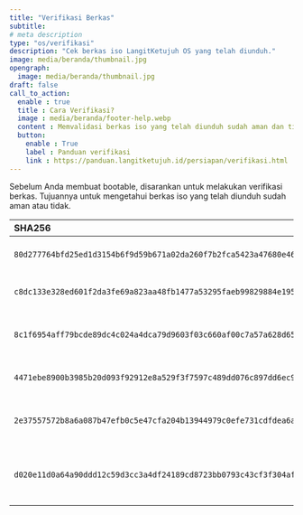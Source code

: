```yaml
---
title: "Verifikasi Berkas"
subtitle:
# meta description
type: "os/verifikasi"
description: "Cek berkas iso LangitKetujuh OS yang telah diunduh."
image: media/beranda/thumbnail.jpg
opengraph:
  image: media/beranda/thumbnail.jpg
draft: false
call_to_action:
  enable : true
  title : Cara Verifikasi?
  image : media/beranda/footer-help.webp
  content : Memvalidasi berkas iso yang telah diunduh sudah aman dan tidak.
  button:
    enable : True
    label : Panduan verifikasi
    link : https://panduan.langitketujuh.id/persiapan/verifikasi.html
---
```


Sebelum Anda membuat bootable, disarankan untuk melakukan verifikasi berkas. Tujuannya untuk mengetahui berkas iso yang telah diunduh sudah aman atau tidak.

| **SHA256** | **Nama Berkas**                               |
| :--------- | :-------------------------------------------- |
| `80d277764bfd25ed1d3154b6f9d59b671a02da260f7b2fca5423a47680e46e0b`        | langitketujuh-lite-i686-20220131.iso          |
| `c8dc133e328ed601f2da3fe69a823aa48fb1477a53295faeb99829884e195dde`        | langitketujuh-lite-x86_64-20220131.iso        |
| `8c1f6954aff79bcde89dc4c024a4dca79d9603f03c660af00c7a57a628d65c3a`        | langitketujuh-lite-x86_64-musl-20220131.iso   |
| `4471ebe8900b3985b20d093f92912e8a529f3f7597c489dd076c897dd6ec9095`        | langitketujuh-studio-i686-20220131.iso        |
| `2e37557572b8a6a087b47efb0c5e47cfa204b13944979c0efe731cdfdea6abb6`        | langitketujuh-studio-x86_64-20220131.iso      |
| `d020e11d0a64a90ddd12c59d3cc3a4df24189cd8723bb0793c43cf3f304afd79`        | langitketujuh-studio-x86_64-musl-20220131.iso |
